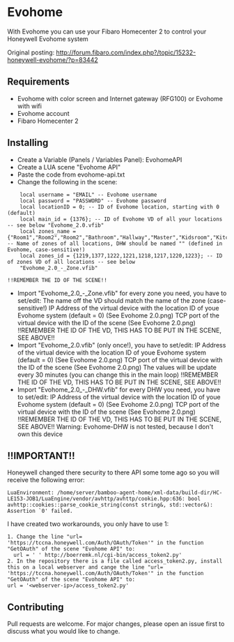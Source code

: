 # Evohome

With Evohome you can use your Fibaro Homecenter 2 to control your Honeywell Evohome system

Original posting:
http://forum.fibaro.com/index.php?/topic/15232-honeywell-evohome/?p=83442

## Requirements
- Evohome with color screen and Internet gateway (RFG100) or Evohome with wifi
- Evohome account
- Fibaro Homecenter 2

## Installing
- Create a Variable (Panels / Variables Panel): EvohomeAPI
- Create a LUA scene "Evohome API"
- Paste the code from evohome-api.txt
- Change the following in the scene:
```
    local username = "EMAIL" -- Evohome username
    local password = "PASSWORD" -- Evohome password
    local locationID = 0; -- ID of Evohome location, starting with 0 (default)
    local main_id = {1376}; -- ID of Evohome VD of all your locations -- see below "Evohome_2.0.vfib"
    local zones_name = {"Room1","Room2","Room2","Bathroom","Hallway","Master","Kidsroom","Kitchen"}; -- Name of zones of all locations, DHW should be named "" (defined in Evohome, case-sensitive!)
    local zones_id = {1219,1377,1222,1221,1218,1217,1220,1223}; -- ID of zones VD of all locations -- see below 
    "Evohome_2.0_-_Zone.vfib"
```
    !!REMEMBER THE ID OF THE SCENE!!
- Import "Evohome_2.0_-_Zone.vfib" for every zone you need, you have to set/edit:
  The name off the VD should match the name of the zone (case-sensitive!)
  IP Address of the virtual device with the location ID of youe Evohome system (default = 0) (See Evohome 2.0.png)
  TCP port of the virtual device with the ID of the scene (See Evohome 2.0.png)
  !!REMEMBER THE ID OF THE VD, THIS HAS TO BE PUT IN THE SCENE, SEE ABOVE!!
- Import "Evohome_2.0.vfib" (only once!), you have to set/edit:
  IP Address of the virtual device with the location ID of youe Evohome system (default = 0) (See Evohome 2.0.png)
  TCP port of the virtual device with the ID of the scene (See Evohome 2.0.png)
  The values will be update every 30 minutes (you can change this in the main loop)
  !!REMEMBER THE ID OF THE VD, THIS HAS TO BE PUT IN THE SCENE, SEE ABOVE!!
- Import "Evohome_2.0_-_DHW.vfib" for every DHW you need, you have to set/edit:
  IP Address of the virtual device with the location ID of youe Evohome system (default = 0) (See Evohome 2.0.png)
  TCP port of the virtual device with the ID of the scene (See Evohome 2.0.png)
  !!REMEMBER THE ID OF THE VD, THIS HAS TO BE PUT IN THE SCENE, SEE ABOVE!!
  Warning: Evohome-DHW is not tested, because I don't own this device

 
 
## !!IMPORTANT!!
Honeywell changed there security to there API some tome ago so you will receive the following error:
```
LuaEnvironment: /home/server/bamboo-agent-home/xml-data/build-dir/HC-LE153-JOB1/LuaEngine/vendor/avhttp/avhttp/cookie.hpp:636: bool avhttp::cookies::parse_cookie_string(const string&, std::vector&): Assertion `0' failed.
```

I have created two workarounds, you only have to use 1:
```
1. Change the line "url= 'https://tccna.honeywell.com/Auth/OAuth/Token'" in the function "GetOAuth" of the scene "Evohome API" to:
  url = ' ' http://boerremk.nl/cgi-bin/access_token2.py'
2. In the repository there is a file called access_token2.py, install this on a local webserver and cange the line "url= 'https://tccna.honeywell.com/Auth/OAuth/Token'" in the function "GetOAuth" of the scene "Evohome API" to:
url = '<webserver-ip>/access_token2.py'
```

## Contributing
Pull requests are welcome. For major changes, please open an issue first to discuss what you would like to change.
